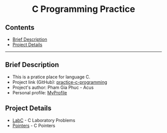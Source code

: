 <h1 align="center">C Programming Practice</h1>

## Contents
- [Brief Description](#brief-description)
- [Project Details](#project-details)

---
## Brief Description
- This is a pratice place for language C.
- Project link (GitHub): [practice-c-programming](https://github.com/phamgiaphuc/practice-c-programming)
- Project's author: Pham Gia Phuc - Acus
- Personal profile: [MyProfile](https://github.com/phamgiaphuc)

## Project Details
- [LabC](./LabC/README.md)  - C Laboratory Problems
- [Pointers](./Pointers/README.md) - C Pointers